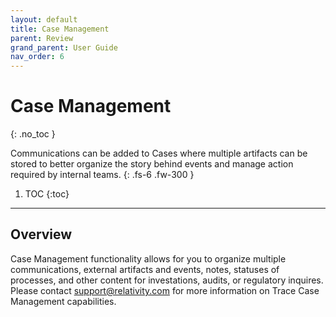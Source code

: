 ```yaml
---
layout: default
title: Case Management
parent: Review
grand_parent: User Guide
nav_order: 6
---
```


# Case Management
{: .no_toc }

Communications can be added to Cases where multiple artifacts can be stored to better organize the story behind events and manage action required by internal teams.
{: .fs-6 .fw-300 }

1. TOC
{:toc}

---

## Overview
Case Management functionality allows for you to organize multiple communications, external artifacts and events, notes, statuses of processes, and other content for investations, audits, or regulatory inquires. Please contact [support@relativity.com](mailto:support@relativity.com) for more information on Trace Case Management capabilities.
